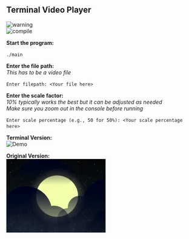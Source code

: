 ## Terminal Video Player

![warning](https://img.shields.io/badge/DISCLAIMER-Executable%20only%20works%20on%20macOS-red)  
![compile](https://img.shields.io/badge/Compile%20yourself%20if%20using%20a%20different%20OS-yellow)  

**Start the program:**

```console
./main
```

**Enter the file path:**<br>
*This has to be a video file*

```console
Enter filepath: <Your file here>
```

**Enter the scale factor:**<br>
*10% typically works the best but it can be adjusted as needed*<br>
*Make sure you zoom out in the console before running*

```console
Enter scale percentage (e.g., 50 for 50%): <Your scale percentage here>
```

**Terminal Version:**<br>
<img src="demo.gif" alt="Demo" width="262" height="194">

**Original Version:**<br>
![Demo2](demo2.gif)
